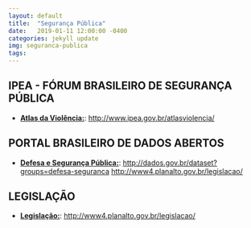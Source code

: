 ```yaml
---
layout: default
title:  "Segurança Pública"
date:   2019-01-11 12:00:00 -0400
categories: jekyll update
img: seguranca-publica
tags:
---
```


## IPEA - FÓRUM BRASILEIRO DE SEGURANÇA PÚBLICA

- **[Atlas da Violência:](http://www.ipea.gov.br/atlasviolencia/)**: http://www.ipea.gov.br/atlasviolencia/

## PORTAL BRASILEIRO DE DADOS ABERTOS

- **[Defesa e Segurança Pública:](http://dados.gov.br/dataset?groups=defesa-seguranca)**: http://dados.gov.br/dataset?groups=defesa-seguranca
 http://www4.planalto.gov.br/legislacao/
 ## LEGISLAÇÃO

- **[Legislação:]( http://www4.planalto.gov.br/legislacao/)**:  http://www4.planalto.gov.br/legislacao/
